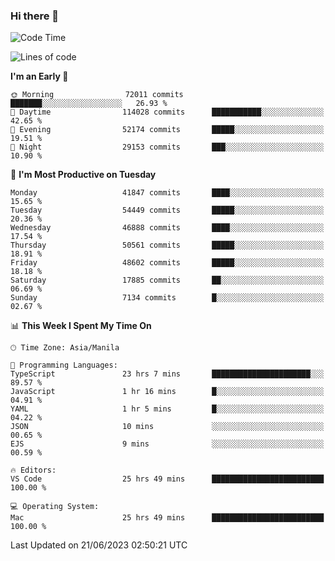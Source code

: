 ### Hi there 👋

<!--START_SECTION:waka-->
![Code Time](http://img.shields.io/badge/Code%20Time-4%2C096%20hrs%2022%20mins-blue)

![Lines of code](https://img.shields.io/badge/From%20Hello%20World%20I%27ve%20Written-105.0%20million%20lines%20of%20code-blue)

**I'm an Early 🐤** 

```text
🌞 Morning                72011 commits       ███████░░░░░░░░░░░░░░░░░░   26.93 % 
🌆 Daytime                114028 commits      ███████████░░░░░░░░░░░░░░   42.65 % 
🌃 Evening                52174 commits       █████░░░░░░░░░░░░░░░░░░░░   19.51 % 
🌙 Night                  29153 commits       ███░░░░░░░░░░░░░░░░░░░░░░   10.90 % 
```
📅 **I'm Most Productive on Tuesday** 

```text
Monday                   41847 commits       ████░░░░░░░░░░░░░░░░░░░░░   15.65 % 
Tuesday                  54449 commits       █████░░░░░░░░░░░░░░░░░░░░   20.36 % 
Wednesday                46888 commits       ████░░░░░░░░░░░░░░░░░░░░░   17.54 % 
Thursday                 50561 commits       █████░░░░░░░░░░░░░░░░░░░░   18.91 % 
Friday                   48602 commits       █████░░░░░░░░░░░░░░░░░░░░   18.18 % 
Saturday                 17885 commits       ██░░░░░░░░░░░░░░░░░░░░░░░   06.69 % 
Sunday                   7134 commits        █░░░░░░░░░░░░░░░░░░░░░░░░   02.67 % 
```


📊 **This Week I Spent My Time On** 

```text
🕑︎ Time Zone: Asia/Manila

💬 Programming Languages: 
TypeScript               23 hrs 7 mins       ██████████████████████░░░   89.57 % 
JavaScript               1 hr 16 mins        █░░░░░░░░░░░░░░░░░░░░░░░░   04.91 % 
YAML                     1 hr 5 mins         █░░░░░░░░░░░░░░░░░░░░░░░░   04.22 % 
JSON                     10 mins             ░░░░░░░░░░░░░░░░░░░░░░░░░   00.65 % 
EJS                      9 mins              ░░░░░░░░░░░░░░░░░░░░░░░░░   00.59 % 

🔥 Editors: 
VS Code                  25 hrs 49 mins      █████████████████████████   100.00 % 

💻 Operating System: 
Mac                      25 hrs 49 mins      █████████████████████████   100.00 % 
```


 Last Updated on 21/06/2023 02:50:21 UTC
<!--END_SECTION:waka-->


<!--
**rad182/rad182** is a ✨ _special_ ✨ repository because its `README.md` (this file) appears on your GitHub profile.

Here are some ideas to get you started:

- 🔭 I’m currently working on ...
- 🌱 I’m currently learning ...
- 👯 I’m looking to collaborate on ...
- 🤔 I’m looking for help with ...
- 💬 Ask me about ...
- 📫 How to reach me: ...
- 😄 Pronouns: ...
- ⚡ Fun fact: ...
-->

